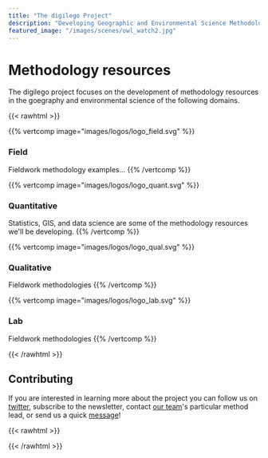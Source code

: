```yaml
---
title: "The digilego Project"
description: "Developing Geographic and Environmental Science Methodology Teaching Resources"
featured_image: "/images/scenes/owl_watch2.jpg"
---
```


# Methodology resources

The digilego project focuses on the development of methodology resources in the goegraphy and environmental science of the following domains.

{{< rawhtml >}}
  <div class="w-100 flex flex-wrap mb5">

  {{% vertcomp image="images/logos/logo_field.svg" %}}
  ### Field
  Fieldwork methodology examples...
  {{% /vertcomp %}}

  {{% vertcomp image="images/logos/logo_quant.svg" %}}
  ### Quantitative
  Statistics, GIS, and data science are some of the methodology resources we'll be developing.
  {{% /vertcomp %}}

  {{% vertcomp image="images/logos/logo_qual.svg" %}}
  ### Qualitative
  Fieldwork methodologies
  {{% /vertcomp %}}

  {{% vertcomp image="images/logos/logo_lab.svg" %}}
  ### Lab 
  Fieldwork methodologies
  {{% /vertcomp %}}

  </div>

</article>

<article class="ph3 ph5-l pv3 pv4-l f4 tc-l center lh-copy bg-dl-quallt">
  <div class="mw8">
{{< /rawhtml >}} 


## Contributing

If you are interested in learning more about the project you can follow us on [twitter](https://twitter.com/digilego), subscribe to the newsletter, contact [our team](https://project.digilego.eu/team/)'s particular method lead, or send us a quick [message](https://project.digilego.eu/contact/)!

{{< rawhtml >}} 
  </div>
{{< /rawhtml >}} 
